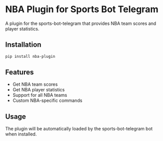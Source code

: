 # NBA Plugin for Sports Bot Telegram

A plugin for the sports-bot-telegram that provides NBA team scores and player statistics.

## Installation

```bash
pip install nba-plugin
```

## Features

- Get NBA team scores
- Get NBA player statistics
- Support for all NBA teams
- Custom NBA-specific commands

## Usage

The plugin will be automatically loaded by the sports-bot-telegram bot when installed. 